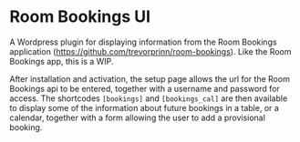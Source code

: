 # Room Bookings UI #

A Wordpress plugin for displaying information from the Room Bookings application (https://github.com/trevorprinn/room-bookings). Like the Room Bookings app, this is a WIP.

After installation and activation, the setup page allows the url for the Room Bookings api to be entered, together with a username and password for access. The shortcodes `[bookings]` and `[bookings_cal]` are then available to display some of the information about future bookings in a table, or a calendar, together with a form allowing the user to add a provisional booking.